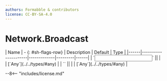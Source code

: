 ```yaml
---
authors: Formabble & contributors
license: CC-BY-SA-4.0
---
```



# Network.Broadcast

<div class="sh-parameters" markdown="1">
| Name | - {: #sh-flags-row} | Description | Default | Type |
|------|---------------------|-------------|---------|------|
| `<input>` || | | [`Any`](../../types/#any) |
| `<output>` || | | [`Any`](../../types/#any) |

</div>



--8<-- "includes/license.md"

